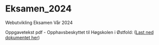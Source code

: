 # Eksamen_2024
Webutvikling Eksamen Vår 2024

Oppgavetekst pdf - Opphavsbeskyttet til Høgskolen i Østfold:
([Last ned dokumentet her](https://github.com/johannesolin/Eksamen_2024/raw/main/oppgavetekst.pdf))



